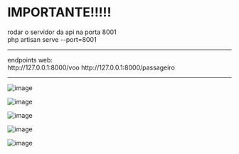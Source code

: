 <h1>IMPORTANTE!!!!!</h1>

rodar o servidor da api na porta 8001<br>
php artisan serve --port=8001<br>
<hr>
endpoints web:<br>
http://127.0.0.1:8000/voo
http://127.0.0.1:8000/passageiro
<br>
<hr>








![image](https://github.com/user-attachments/assets/75d7175e-029c-44c2-b9aa-b041116e5c1a)

![image](https://github.com/user-attachments/assets/0d934d62-de51-4d76-a991-810594115ab8)

![image](https://github.com/user-attachments/assets/4a7a0d90-09f9-4d6e-a453-05754d7f94ad)

![image](https://github.com/user-attachments/assets/f96e8026-a777-4bb7-be7e-005a715dbabc)

![image](https://github.com/user-attachments/assets/416e6141-7fd4-4eeb-aa48-301a28637ce8)




